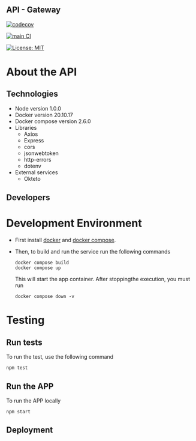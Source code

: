 ## API - Gateway
[![codecov](https://codecov.io/gh/Fifiuba/api-gateway-service/branch/develop/graph/badge.svg?token=LPG5XIVJXL)]([https://codecov.io/gh/Fifiuba/api-gateway-service](https://app.codecov.io/gh/Fifiuba/api-gateway-service/tree/develop))

[![main CI](https://github.com/Fifiuba/api-gateway-service/actions/workflows/main.yml/badge.svg?branch=develop)](https://github.com/Fifiuba/api-gateway-service/actions/workflows/main.yml)

[![License: MIT](https://img.shields.io/badge/License-MIT-green.svg)](https://github.com/Fifiuba/api-gateway-service/blob/develop/LICENSE)

# About the API



## Technologies
* Node version 1.0.0
* Docker version 20.10.17
* Docker compose version 2.6.0
* Libraries
    * Axios
    * Express
    * cors
    * jsonwebtoken
    * http-errors
    * dotenv
* External services
    * Okteto

## Developers

# Development Environment
* First install [docker](https://docs.docker.com/engine/install/) and [docker compose](https://docs.docker.com/compose/install/other/).

* Then, to build and run the service run the following commands
    ```
    docker compose build
    docker compose up
    ```

    This will start the app container. After stoppingthe execution, you must run
    ```
    docker compose down -v
    ```

# Testing
## Run tests
To run the test, use the following command
```
npm test
```

## Run the APP
To run the APP locally
```
npm start
```

## Deployment
